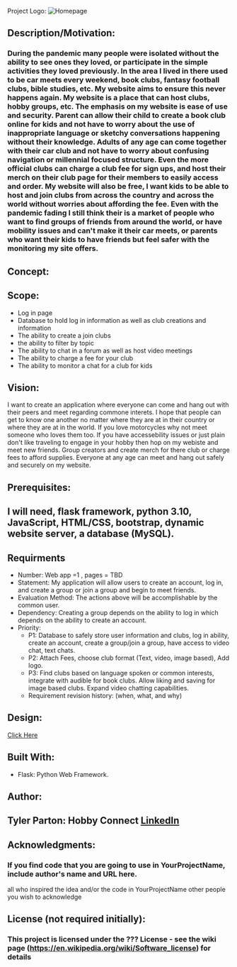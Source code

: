 Project Logo:
![Homepage](https://user-images.githubusercontent.com/67805799/191339780-ca6085db-944e-40cc-8eee-f362c11737d3.png)


## Description/Motivation:
### During the pandemic many people were isolated without the ability to see ones they loved, or participate in the simple activities they loved previously. In the area I lived in there used to be car meets every weekend, book clubs, fantasy football clubs, bible studies, etc. My website aims to ensure this never happens again. My website is a place that can host clubs, hobby groups, etc. The emphasis on my website is ease of use and security. Parent can allow their child to create a book club online for kids and not have to worry about the use of inappropriate language or sketchy conversations happening without their knowledge. Adults of any age can come together with their car club and not have to worry about confusing navigation or millennial focused structure. Even the more official clubs can charge a club fee for sign ups, and host their merch on their club page for their members to easily access and order. My website will also be free, I want kids to be able to host and join clubs from across the country and across the world without worries about affording the fee. Even with the pandemic fading I still think their is a market of people who want to find groups of friends from around the world, or have mobility issues and can't make it their car meets, or parents who want their kids to have friends but feel safer with the monitoring my site offers.

## Concept:
## Scope:
- Log in page
- Database to hold log in information as well as club creations and information
- The ability to create a join clubs
- the ability to filter by topic
- The ability to chat in a forum as well as host video meetings
- The ability to charge a fee for your club
- The ability to monitor a chat for a club for kids

## Vision:
  I want to create an application where everyone can come and hang out with their peers and meet regarding commone interets. I hope that people can get to know one another no matter where they are at in their country or where they are at in the world. If you love motorcycles why not meet someone who loves them too. If you have accessebility issues or just plain don't like traveling to engage in your hobby then hop on my webiste and meet new friends. Group creators and create merch for there club or charge fees to afford supplies. Everyone at any age can meet and hang out safely and securely on my website. 
## Prerequisites:
## I will need, flask framework, python 3.10, JavaScript, HTML/CSS, bootstrap, dynamic website server, a database (MySQL).
## Requirments
- Number: Web app =1 , pages = TBD
- Statement: My application will allow users to create an account, log in, and create a group or join a group and begin to meet friends.
- Evaluation Method: The actions above will be accomplishable by the common user.
- Dependency: Creating a group depends on the ability to log in which depends on the ability to create an account.
- Priority: 
   - P1: Database to safely store user information and clubs, log in ability, create an account, create a group/join a group, have access to video chat, text chats.
   - P2: Attach Fees, choose club format (Text, video, image based), Add logo.
   - P3: Find clubs based on language spoken or common interests, integrate with audible for book clubs. Allow liking and saving for image based clubs. Expand video chatting capabilities.
   - Requirement revision history: (when, what, and why)
## Design:
   <a href="https://github.com/tylerpar99/csc493-partont/blob/main/R04.design.md">Click Here</a>
## Built With:
- Flask: Python Web Framework.
## Author:
## Tyler Parton: Hobby Connect <a href="https://www.linkedin.com/in/tylerpar99/"> LinkedIn </a>
## Acknowledgments:
### If you find code that you are going to use in YourProjectName, include author's name and URL here.
all who inspired the idea and/or the code in YourProjectName
other people you wish to acknowledge
## License (not required initially):
### This project is licensed under the ??? License - see the wiki page (https://en.wikipedia.org/wiki/Software_license) for details
